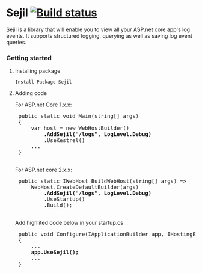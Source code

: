# Sejil [![Build status](https://ci.appveyor.com/api/projects/status/5eci12hmv92dd8i6?svg=true)](https://ci.appveyor.com/project/alaatm/sejil)

Sejil is a library that will enable you to view all your ASP.net core app's log events. It supports structured logging, querying as well as saving log event queries.

### Getting started

1. Installing package

    `Install-Package Sejil`

2. Adding code

    For ASP.net Core 1.x.x:

    <pre>
    public static void Main(string[] args)
    {
        var host = new WebHostBuilder()
            <b>.AddSejil("/logs", LogLevel.Debug)</b>
            .UseKestrel()
        ...
    }
    </pre>

    For ASP.net core 2.x.x:

    <pre>
    public static IWebHost BuildWebHost(string[] args) =>
        WebHost.CreateDefaultBuilder(args)
            <b>.AddSejil("/logs", LogLevel.Debug)</b>
            .UseStartup<Startup>()
            .Build();
    </pre>

    Add highlited code below in your startup.cs

    <pre>
    public void Configure(IApplicationBuilder app, IHostingEnvironment env)
    {
        ...
        <b>app.UseSejil();</b>
        ...
    }
    </pre>